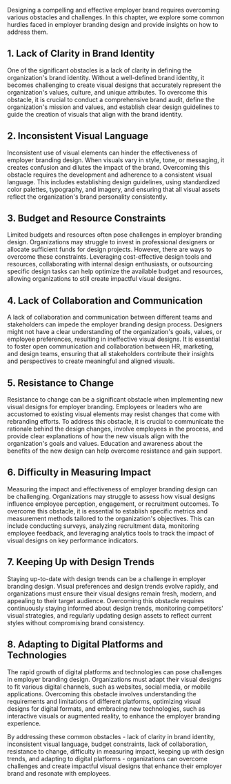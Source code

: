 
Designing a compelling and effective employer brand requires overcoming various obstacles and challenges. In this chapter, we explore some common hurdles faced in employer branding design and provide insights on how to address them.

1\. **Lack of Clarity in Brand Identity**
----------------------------------------

One of the significant obstacles is a lack of clarity in defining the organization's brand identity. Without a well-defined brand identity, it becomes challenging to create visual designs that accurately represent the organization's values, culture, and unique attributes. To overcome this obstacle, it is crucial to conduct a comprehensive brand audit, define the organization's mission and values, and establish clear design guidelines to guide the creation of visuals that align with the brand identity.

2\. **Inconsistent Visual Language**
-----------------------------------

Inconsistent use of visual elements can hinder the effectiveness of employer branding design. When visuals vary in style, tone, or messaging, it creates confusion and dilutes the impact of the brand. Overcoming this obstacle requires the development and adherence to a consistent visual language. This includes establishing design guidelines, using standardized color palettes, typography, and imagery, and ensuring that all visual assets reflect the organization's brand personality consistently.

3\. **Budget and Resource Constraints**
--------------------------------------

Limited budgets and resources often pose challenges in employer branding design. Organizations may struggle to invest in professional designers or allocate sufficient funds for design projects. However, there are ways to overcome these constraints. Leveraging cost-effective design tools and resources, collaborating with internal design enthusiasts, or outsourcing specific design tasks can help optimize the available budget and resources, allowing organizations to still create impactful visual designs.

4\. **Lack of Collaboration and Communication**
----------------------------------------------

A lack of collaboration and communication between different teams and stakeholders can impede the employer branding design process. Designers might not have a clear understanding of the organization's goals, values, or employee preferences, resulting in ineffective visual designs. It is essential to foster open communication and collaboration between HR, marketing, and design teams, ensuring that all stakeholders contribute their insights and perspectives to create meaningful and aligned visuals.

5\. **Resistance to Change**
---------------------------

Resistance to change can be a significant obstacle when implementing new visual designs for employer branding. Employees or leaders who are accustomed to existing visual elements may resist changes that come with rebranding efforts. To address this obstacle, it is crucial to communicate the rationale behind the design changes, involve employees in the process, and provide clear explanations of how the new visuals align with the organization's goals and values. Education and awareness about the benefits of the new design can help overcome resistance and gain support.

6\. **Difficulty in Measuring Impact**
-------------------------------------

Measuring the impact and effectiveness of employer branding design can be challenging. Organizations may struggle to assess how visual designs influence employee perception, engagement, or recruitment outcomes. To overcome this obstacle, it is essential to establish specific metrics and measurement methods tailored to the organization's objectives. This can include conducting surveys, analyzing recruitment data, monitoring employee feedback, and leveraging analytics tools to track the impact of visual designs on key performance indicators.

7\. **Keeping Up with Design Trends**
------------------------------------

Staying up-to-date with design trends can be a challenge in employer branding design. Visual preferences and design trends evolve rapidly, and organizations must ensure their visual designs remain fresh, modern, and appealing to their target audience. Overcoming this obstacle requires continuously staying informed about design trends, monitoring competitors' visual strategies, and regularly updating design assets to reflect current styles without compromising brand consistency.

8\. **Adapting to Digital Platforms and Technologies**
-----------------------------------------------------

The rapid growth of digital platforms and technologies can pose challenges in employer branding design. Organizations must adapt their visual designs to fit various digital channels, such as websites, social media, or mobile applications. Overcoming this obstacle involves understanding the requirements and limitations of different platforms, optimizing visual designs for digital formats, and embracing new technologies, such as interactive visuals or augmented reality, to enhance the employer branding experience.

By addressing these common obstacles - lack of clarity in brand identity, inconsistent visual language, budget constraints, lack of collaboration, resistance to change, difficulty in measuring impact, keeping up with design trends, and adapting to digital platforms - organizations can overcome challenges and create impactful visual designs that enhance their employer brand and resonate with employees.
